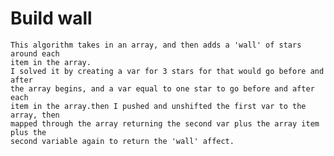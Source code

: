 # Build wall
	This algorithm takes in an array, and then adds a 'wall' of stars around each
	item in the array.
	I solved it by creating a var for 3 stars for that would go before and after
	the array begins, and a var equal to one star to go before and after each 
	item in the array.then I pushed and unshifted the first var to the array, then
	mapped through the array returning the second var plus the array item plus the 
	second variable again to return the 'wall' affect.